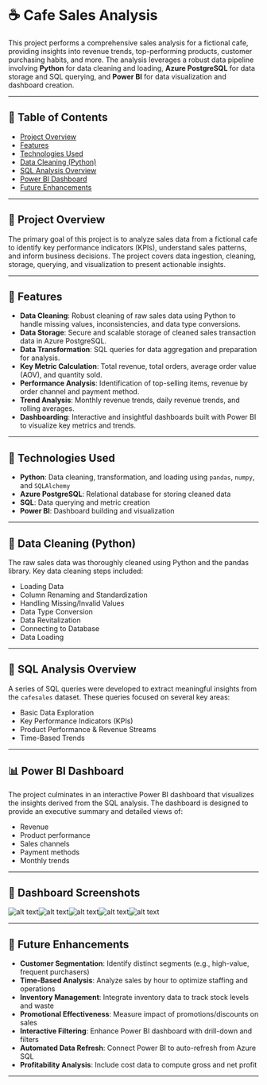# ☕ Cafe Sales Analysis

This project performs a comprehensive sales analysis for a fictional cafe, providing insights into revenue trends, top-performing products, customer purchasing habits, and more. The analysis leverages a robust data pipeline involving **Python** for data cleaning and loading, **Azure PostgreSQL** for data storage and SQL querying, and **Power BI** for data visualization and dashboard creation.

---

## 📂 Table of Contents
- [Project Overview](#project-overview)
- [Features](#features)
- [Technologies Used](#technologies-used)
- [Data Cleaning (Python)](#data-cleaning-python)
- [SQL Analysis Overview](#sql-analysis-overview)
- [Power BI Dashboard](#power-bi-dashboard)
- [Future Enhancements](#future-enhancements)

---

## 📌 Project Overview

The primary goal of this project is to analyze sales data from a fictional cafe to identify key performance indicators (KPIs), understand sales patterns, and inform business decisions. The project covers data ingestion, cleaning, storage, querying, and visualization to present actionable insights.

---

## 🚀 Features

- **Data Cleaning**: Robust cleaning of raw sales data using Python to handle missing values, inconsistencies, and data type conversions.
- **Data Storage**: Secure and scalable storage of cleaned sales transaction data in Azure PostgreSQL.
- **Data Transformation**: SQL queries for data aggregation and preparation for analysis.
- **Key Metric Calculation**: Total revenue, total orders, average order value (AOV), and quantity sold.
- **Performance Analysis**: Identification of top-selling items, revenue by order channel and payment method.
- **Trend Analysis**: Monthly revenue trends, daily revenue trends, and rolling averages.
- **Dashboarding**: Interactive and insightful dashboards built with Power BI to visualize key metrics and trends.

---

## 🧰 Technologies Used

- **Python**: Data cleaning, transformation, and loading using `pandas`, `numpy`, and `SQLAlchemy`
- **Azure PostgreSQL**: Relational database for storing cleaned data
- **SQL**: Data querying and metric creation
- **Power BI**: Dashboard building and visualization

---

## 🧼 Data Cleaning (Python)

The raw sales data was thoroughly cleaned using Python and the pandas library. Key data cleaning steps included:

- Loading Data
- Column Renaming and Standardization
- Handling Missing/Invalid Values
- Data Type Conversion
- Data Revitalization
- Connecting to Database
- Data Loading

---

## 🧮 SQL Analysis Overview

A series of SQL queries were developed to extract meaningful insights from the `cafesales` dataset. These queries focused on several key areas:

- Basic Data Exploration
- Key Performance Indicators (KPIs)
- Product Performance & Revenue Streams
- Time-Based Trends

---

## 📊 Power BI Dashboard

The project culminates in an interactive Power BI dashboard that visualizes the insights derived from the SQL analysis. The dashboard is designed to provide an executive summary and detailed views of:

- Revenue
- Product performance
- Sales channels
- Payment methods
- Monthly trends

---

## 📸 Dashboard Screenshots

![alt text](<Screenshot 2025-06-25 135410-1.png>)![alt text](<Screenshot 2025-06-25 135424-1.png>)![alt text](<Screenshot 2025-06-25 135434-1.png>)![alt text](<Screenshot 2025-06-25 135444-1.png>)![alt text](<Screenshot 2025-06-25 135512-1.png>)

---

## 🔮 Future Enhancements

- **Customer Segmentation**: Identify distinct segments (e.g., high-value, frequent purchasers)
- **Time-Based Analysis**: Analyze sales by hour to optimize staffing and operations
- **Inventory Management**: Integrate inventory data to track stock levels and waste
- **Promotional Effectiveness**: Measure impact of promotions/discounts on sales
- **Interactive Filtering**: Enhance Power BI dashboard with drill-down and filters
- **Automated Data Refresh**: Connect Power BI to auto-refresh from Azure SQL
- **Profitability Analysis**: Include cost data to compute gross and net profit

---
